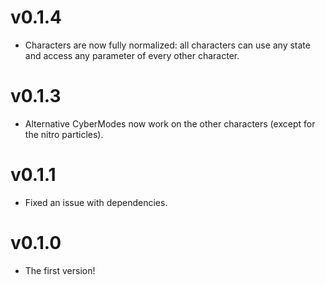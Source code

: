 # v0.1.4
* Characters are now fully normalized: all characters can use any state and access any parameter of every other character.

# v0.1.3
* Alternative CyberModes now work on the other characters (except for the nitro particles).

# v0.1.1
* Fixed an issue with dependencies.

# v0.1.0
* The first version!
